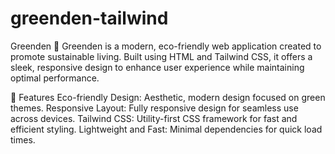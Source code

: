 # greenden-tailwind
Greenden 🌿
Greenden is a modern, eco-friendly web application created to promote sustainable living. Built using HTML and Tailwind CSS, it offers a sleek, responsive design to enhance user experience while maintaining optimal performance.

🌟 Features
Eco-friendly Design: Aesthetic, modern design focused on green themes.
Responsive Layout: Fully responsive design for seamless use across devices.
Tailwind CSS: Utility-first CSS framework for fast and efficient styling.
Lightweight and Fast: Minimal dependencies for quick load times.
